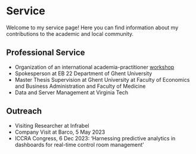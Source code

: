 
# Service

Welcome to my service page! Here you can find information about my contributions to the academic and local community.

## Professional Service
- Organization of an international academia-practitioner [workshop](https://ontracklab.com/workshop)
- Spokesperson at EB 22 Department of Ghent University
- Master Thesis Supervision at Ghent University at Faculty of Economics and Business Administration and Faculty of Medicine
- Data and Server Management at Virginia Tech

## Outreach
- Visiting Researcher at Infrabel
- Company Visit at Barco, 5 May 2023
- ICCRA Congress, 6 Dec 2023: ‘Harnessing predictive analytics in dashboards for real-time control room management’


